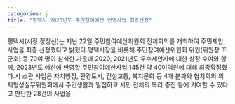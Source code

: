 ```yaml
---
categories: j
title: "평택시 2023년도 주민참여예산 반영사업 최종선정"
---
```

평택시(시장 정장선)는 지난 22일 주민참여예산위원회 전체회의를 개최하여 주민제안사업을 최종 선정했다고 밝혔다.평택시장을 비롯해 주민참여예산위원회 위원(위원장 조군호) 등 70여 명이 참석한 가운데 2020, 2021년도 우수제안자에 대한 상장 수여와 함께, 2023년도 예산에 반영할 주민참여예산사업 145건 약 40여억원에 대해 최종확정했다.시 소관 사업은 자치행정, 환경도시, 건설교통, 복지문화 등 4개 분과와 협치회의 의제형성실무위원회에서 주민생활과 밀접하고 시민 전체의 복리 증진 등에 기여할 수 있다고 판단한 28건의 사업을